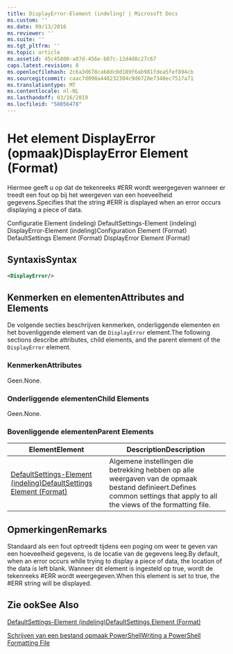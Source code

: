 ```yaml
---
title: DisplayError-Element (indeling) | Microsoft Docs
ms.custom: ''
ms.date: 09/13/2016
ms.reviewer: ''
ms.suite: ''
ms.tgt_pltfrm: ''
ms.topic: article
ms.assetid: 45c45800-a87d-456e-b07c-12d4d8c27c67
caps.latest.revision: 8
ms.openlocfilehash: 2c6a3d678ca68dc0d189f6ab981fdea5fef894cb
ms.sourcegitcommit: caac7d098a448232304c9d6728e7340ec7517a71
ms.translationtype: MT
ms.contentlocale: nl-NL
ms.lasthandoff: 03/16/2019
ms.locfileid: "58056478"
---
```

# <a name="displayerror-element-format"></a><span data-ttu-id="0b0a1-102">Het element DisplayError (opmaak)</span><span class="sxs-lookup"><span data-stu-id="0b0a1-102">DisplayError Element (Format)</span></span>

<span data-ttu-id="0b0a1-103">Hiermee geeft u op dat de tekenreeks #ERR wordt weergegeven wanneer er treedt een fout op bij het weergeven van een hoeveelheid gegevens.</span><span class="sxs-lookup"><span data-stu-id="0b0a1-103">Specifies that the string #ERR is displayed when an error occurs displaying a piece of data.</span></span>

<span data-ttu-id="0b0a1-104">Configuratie Element (indeling) DefaultSettings-Element (indeling) DisplayError-Element (indeling)</span><span class="sxs-lookup"><span data-stu-id="0b0a1-104">Configuration Element (Format) DefaultSettings Element (Format) DisplayError Element (Format)</span></span>

## <a name="syntax"></a><span data-ttu-id="0b0a1-105">Syntaxis</span><span class="sxs-lookup"><span data-stu-id="0b0a1-105">Syntax</span></span>

```xml
<DisplayError/>
```

## <a name="attributes-and-elements"></a><span data-ttu-id="0b0a1-106">Kenmerken en elementen</span><span class="sxs-lookup"><span data-stu-id="0b0a1-106">Attributes and Elements</span></span>

<span data-ttu-id="0b0a1-107">De volgende secties beschrijven kenmerken, onderliggende elementen en het bovenliggende element van de `DisplayError` element.</span><span class="sxs-lookup"><span data-stu-id="0b0a1-107">The following sections describe attributes, child elements, and the parent element of the `DisplayError` element.</span></span>

### <a name="attributes"></a><span data-ttu-id="0b0a1-108">Kenmerken</span><span class="sxs-lookup"><span data-stu-id="0b0a1-108">Attributes</span></span>

<span data-ttu-id="0b0a1-109">Geen.</span><span class="sxs-lookup"><span data-stu-id="0b0a1-109">None.</span></span>

### <a name="child-elements"></a><span data-ttu-id="0b0a1-110">Onderliggende elementen</span><span class="sxs-lookup"><span data-stu-id="0b0a1-110">Child Elements</span></span>

<span data-ttu-id="0b0a1-111">Geen.</span><span class="sxs-lookup"><span data-stu-id="0b0a1-111">None.</span></span>

### <a name="parent-elements"></a><span data-ttu-id="0b0a1-112">Bovenliggende elementen</span><span class="sxs-lookup"><span data-stu-id="0b0a1-112">Parent Elements</span></span>

|<span data-ttu-id="0b0a1-113">Element</span><span class="sxs-lookup"><span data-stu-id="0b0a1-113">Element</span></span>|<span data-ttu-id="0b0a1-114">Description</span><span class="sxs-lookup"><span data-stu-id="0b0a1-114">Description</span></span>|
|-------------|-----------------|
|[<span data-ttu-id="0b0a1-115">DefaultSettings-Element (indeling)</span><span class="sxs-lookup"><span data-stu-id="0b0a1-115">DefaultSettings Element (Format)</span></span>](./defaultsettings-element-format.md)|<span data-ttu-id="0b0a1-116">Algemene instellingen die betrekking hebben op alle weergaven van de opmaak bestand definieert.</span><span class="sxs-lookup"><span data-stu-id="0b0a1-116">Defines common settings that apply to all the views of the formatting file.</span></span>|

## <a name="remarks"></a><span data-ttu-id="0b0a1-117">Opmerkingen</span><span class="sxs-lookup"><span data-stu-id="0b0a1-117">Remarks</span></span>

<span data-ttu-id="0b0a1-118">Standaard als een fout optreedt tijdens een poging om weer te geven van een hoeveelheid gegevens, is de locatie van de gegevens leeg.</span><span class="sxs-lookup"><span data-stu-id="0b0a1-118">By default, when an error occurs while trying to display a piece of data, the location of the data is left blank.</span></span> <span data-ttu-id="0b0a1-119">Wanneer dit element is ingesteld op true, wordt de tekenreeks #ERR wordt weergegeven.</span><span class="sxs-lookup"><span data-stu-id="0b0a1-119">When this element is set to true, the #ERR string will be displayed.</span></span>

## <a name="see-also"></a><span data-ttu-id="0b0a1-120">Zie ook</span><span class="sxs-lookup"><span data-stu-id="0b0a1-120">See Also</span></span>

[<span data-ttu-id="0b0a1-121">DefaultSettings-Element (indeling)</span><span class="sxs-lookup"><span data-stu-id="0b0a1-121">DefaultSettings Element (Format)</span></span>](./defaultsettings-element-format.md)

[<span data-ttu-id="0b0a1-122">Schrijven van een bestand opmaak PowerShell</span><span class="sxs-lookup"><span data-stu-id="0b0a1-122">Writing a PowerShell Formatting File</span></span>](./writing-a-powershell-formatting-file.md)
